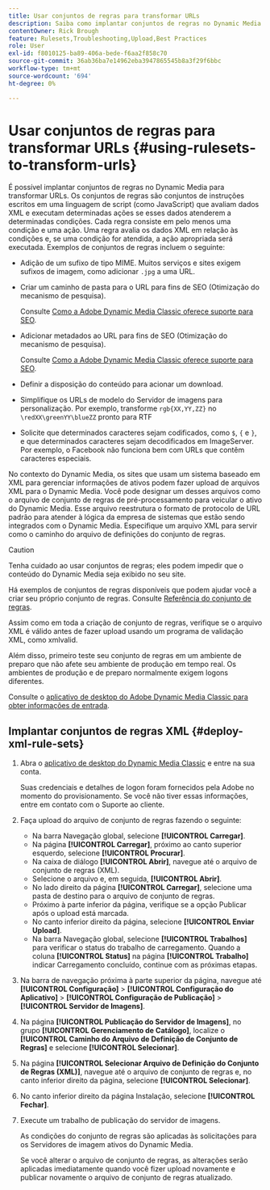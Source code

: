 ```yaml
---
title: Usar conjuntos de regras para transformar URLs
description: Saiba como implantar conjuntos de regras no Dynamic Media para transformar URLs. Os conjuntos de regras são conjuntos de instruções escritos em uma linguagem de script (como JavaScript) que avaliam dados XML e executam determinadas ações se esses dados atenderem a determinadas condições.
contentOwner: Rick Brough
feature: Rulesets,Troubleshooting,Upload,Best Practices
role: User
exl-id: f8010125-ba89-406a-bede-f6aa2f858c70
source-git-commit: 36ab36ba7e14962eba3947865545b8a3f29f6bbc
workflow-type: tm+mt
source-wordcount: '694'
ht-degree: 0%

---
```


# Usar conjuntos de regras para transformar URLs {#using-rulesets-to-transform-urls}

É possível implantar conjuntos de regras no Dynamic Media para transformar URLs. Os conjuntos de regras são conjuntos de instruções escritos em uma linguagem de script (como JavaScript) que avaliam dados XML e executam determinadas ações se esses dados atenderem a determinadas condições. Cada regra consiste em pelo menos uma condição e uma ação. Uma regra avalia os dados XML em relação às condições e, se uma condição for atendida, a ação apropriada será executada. Exemplos de conjuntos de regras incluem o seguinte:

* Adição de um sufixo de tipo MIME. Muitos serviços e sites exigem sufixos de imagem, como adicionar `.jpg` a uma URL.
* Criar um caminho de pasta para o URL para fins de SEO (Otimização do mecanismo de pesquisa).

  Consulte [Como a Adobe Dynamic Media Classic oferece suporte para SEO](/help/assets/dynamic-media/assets/s7_seo.pdf).

* Adicionar metadados ao URL para fins de SEO (Otimização do mecanismo de pesquisa).

  Consulte [Como a Adobe Dynamic Media Classic oferece suporte para SEO](/help/assets/dynamic-media/assets/s7_seo.pdf).

* Definir a disposição do conteúdo para acionar um download.
* Simplifique os URLs de modelo do Servidor de imagens para personalização. Por exemplo, transforme `rgb{XX,YY,ZZ}` no `\redXX\greenYY\blueZZ` pronto para RTF

* Solicite que determinados caracteres sejam codificados, como `$`, `{` e `}`, e que determinados caracteres sejam decodificados em ImageServer. Por exemplo, o Facebook não funciona bem com URLs que contêm caracteres especiais.

No contexto do Dynamic Media, os sites que usam um sistema baseado em XML para gerenciar informações de ativos podem fazer upload de arquivos XML para o Dynamic Media. Você pode designar um desses arquivos como o arquivo de conjunto de regras de pré-processamento para veicular o ativo do Dynamic Media. Esse arquivo reestrutura o formato de protocolo de URL padrão para atender à lógica da empresa de sistemas que estão sendo integrados com o Dynamic Media. Especifique um arquivo XML para servir como o caminho do arquivo de definições do conjunto de regras.

>[!CAUTION]
>
>Tenha cuidado ao usar conjuntos de regras; eles podem impedir que o conteúdo do Dynamic Media seja exibido no seu site.

Há exemplos de conjuntos de regras disponíveis que podem ajudar você a criar seu próprio conjunto de regras.
Consulte [Referência do conjunto de regras](https://experienceleague.adobe.com/pt-br/docs/dynamic-media-developer-resources/image-serving-api/image-serving-api/rule-set-reference/c-rule-set-reference).

Assim como em toda a criação de conjunto de regras, verifique se o arquivo XML é válido antes de fazer upload usando um programa de validação XML, como xmlvalid.

Além disso, primeiro teste seu conjunto de regras em um ambiente de preparo que não afete seu ambiente de produção em tempo real.
Os ambientes de produção e de preparo normalmente exigem logons diferentes.

Consulte o [aplicativo de desktop do Adobe Dynamic Media Classic para obter informações de entrada](https://experienceleague.adobe.com/pt-br/docs/dynamic-media-classic/using/getting-started/signing-out).

<!-- OBSOLETE CONTENT * **NA staging environment** login page: [https://s7sps1-staging.scene7.com/IpsWeb/](https://s7sps1-staging.scene7.com/IpsWeb/)
* **EMEA staging environment** login page: [https://s7sps3-staging.scene7.com/IpsWeb/](https://s7sps3-staging.scene7.com/IpsWeb/)
* **JAPAC staging environment** login page: [https://s7sps5-staging.scene7.com/IpsWeb/](https://s7sps5-staging.scene7.com/IpsWeb/) -->



## Implantar conjuntos de regras XML {#deploy-xml-rule-sets}

1. Abra o [aplicativo de desktop do Dynamic Media Classic](https://experienceleague.adobe.com/pt-br/docs/dynamic-media-classic/using/getting-started/signing-out) e entre na sua conta.

   Suas credenciais e detalhes de logon foram fornecidos pela Adobe no momento do provisionamento. Se você não tiver essas informações, entre em contato com o Suporte ao cliente.

1. Faça upload do arquivo de conjunto de regras fazendo o seguinte:

   * Na barra Navegação global, selecione **[!UICONTROL Carregar]**.
   * Na página **[!UICONTROL Carregar]**, próximo ao canto superior esquerdo, selecione **[!UICONTROL Procurar]**.
   * Na caixa de diálogo **[!UICONTROL Abrir]**, navegue até o arquivo de conjunto de regras (XML).
   * Selecione o arquivo e, em seguida, **[!UICONTROL Abrir]**.
   * No lado direito da página **[!UICONTROL Carregar]**, selecione uma pasta de destino para o arquivo de conjunto de regras.
   * Próximo à parte inferior da página, verifique se a opção Publicar após o upload está marcada.
   * No canto inferior direito da página, selecione **[!UICONTROL Enviar Upload]**.
   * Na barra Navegação global, selecione **[!UICONTROL Trabalhos]** para verificar o status do trabalho de carregamento. Quando a coluna **[!UICONTROL Status]** na página **[!UICONTROL Trabalho]** indicar Carregamento concluído, continue com as próximas etapas.

1. Na barra de navegação próxima à parte superior da página, navegue até **[!UICONTROL Configuração]** > **[!UICONTROL Configuração do Aplicativo]** > **[!UICONTROL Configuração de Publicação]** > **[!UICONTROL Servidor de Imagens]**.
1. Na página **[!UICONTROL Publicação do Servidor de Imagens]**, no grupo **[!UICONTROL Gerenciamento de Catálogo]**, localize o **[!UICONTROL Caminho do Arquivo de Definição de Conjunto de Regras]** e selecione **[!UICONTROL Selecionar]**.
1. Na página **[!UICONTROL Selecionar Arquivo de Definição do Conjunto de Regras (XML)]**, navegue até o arquivo de conjunto de regras e, no canto inferior direito da página, selecione **[!UICONTROL Selecionar]**.
1. No canto inferior direito da página Instalação, selecione **[!UICONTROL Fechar]**.
1. Execute um trabalho de publicação do servidor de imagens.

   As condições do conjunto de regras são aplicadas às solicitações para os Servidores de imagem ativos do Dynamic Media.

   Se você alterar o arquivo de conjunto de regras, as alterações serão aplicadas imediatamente quando você fizer upload novamente e publicar novamente o arquivo de conjunto de regras atualizado.
